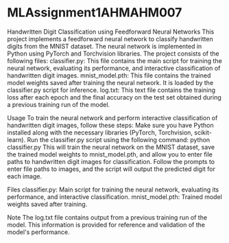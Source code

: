 ﻿# MLAssignment1AHMAHM007

Handwritten Digit Classification using Feedforward Neural Networks
This project implements a feedforward neural network to classify handwritten digits from the MNIST dataset. The neural network is implemented in Python using PyTorch and Torchvision libraries. The project consists of the following files:
classifier.py: This file contains the main script for training the neural network, evaluating its performance, and interactive classification of handwritten digit images.
mnist_model.pth: This file contains the trained model weights saved after training the neural network. It is loaded by the classifier.py script for inference.
log.txt: This text file contains the training loss after each epoch and the final accuracy on the test set obtained during a previous training run of the model.


Usage
To train the neural network and perform interactive classification of handwritten digit images, follow these steps:
Make sure you have Python installed along with the necessary libraries (PyTorch, Torchvision, scikit-learn).
Run the classifier.py script using the following command:
python classifier.py
This will train the neural network on the MNIST dataset, save the trained model weights to mnist_model.pth, and allow you to enter file paths to handwritten digit images for classification.
Follow the prompts to enter file paths to images, and the script will output the predicted digit for each image.


Files
classifier.py: Main script for training the neural network, evaluating its performance, and interactive classification.
mnist_model.pth: Trained model weights saved after training.

Note
The log.txt file contains output from a previous training run of the model. This information is provided for reference and validation of the model's performance.
